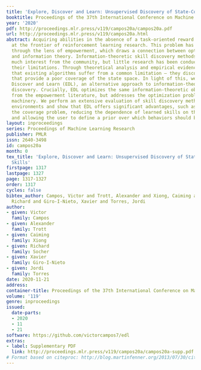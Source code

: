 ```yaml
---
title: 'Explore, Discover and Learn: Unsupervised Discovery of State-Covering Skills'
booktitle: Proceedings of the 37th International Conference on Machine Learning
year: '2020'
pdf: http://proceedings.mlr.press/v119/campos20a/campos20a.pdf
url: http://proceedings.mlr.press/v119/campos20a.html
abstract: Acquiring abilities in the absence of a task-oriented reward function is
  at the frontier of reinforcement learning research. This problem has been studied
  through the lens of empowerment, which draws a connection between option discovery
  and information theory. Information-theoretic skill discovery methods have garnered
  much interest from the community, but little research has been conducted in understanding
  their limitations. Through theoretical analysis and empirical evidence, we show
  that existing algorithms suffer from a common limitation – they discover options
  that provide a poor coverage of the state space. In light of this, we propose Explore,
  Discover and Learn (EDL), an alternative approach to information-theoretic skill
  discovery. Crucially, EDL optimizes the same information-theoretic objective derived
  from the empowerment literature, but addresses the optimization problem using different
  machinery. We perform an extensive evaluation of skill discovery methods on controlled
  environments and show that EDL offers significant advantages, such as overcoming
  the coverage problem, reducing the dependence of learned skills on the initial state,
  and allowing the user to define a prior over which behaviors should be learned.
layout: inproceedings
series: Proceedings of Machine Learning Research
publisher: PMLR
issn: 2640-3498
id: campos20a
month: 0
tex_title: 'Explore, Discover and Learn: Unsupervised Discovery of State-Covering
  Skills'
firstpage: 1317
lastpage: 1327
page: 1317-1327
order: 1317
cycles: false
bibtex_author: Campos, Victor and Trott, Alexander and Xiong, Caiming and Socher,
  Richard and Giro-I-Nieto, Xavier and Torres, Jordi
author:
- given: Victor
  family: Campos
- given: Alexander
  family: Trott
- given: Caiming
  family: Xiong
- given: Richard
  family: Socher
- given: Xavier
  family: Giro-I-Nieto
- given: Jordi
  family: Torres
date: 2020-11-21
address: 
container-title: Proceedings of the 37th International Conference on Machine Learning
volume: '119'
genre: inproceedings
issued:
  date-parts:
  - 2020
  - 11
  - 21
software: https://github.com/victorcampos7/edl
extras:
- label: Supplementary PDF
  link: http://proceedings.mlr.press/v119/campos20a/campos20a-supp.pdf
# Format based on citeproc: http://blog.martinfenner.org/2013/07/30/citeproc-yaml-for-bibliographies/
---
```

